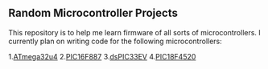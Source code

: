 ## Random Microcontroller Projects
This repository is to help me learn firmware of all sorts of microcontrollers. I currently plan on writing code for the following microcontrollers:


1.[ATmega32u4][1]
2.[PIC16F887][2]
3.[dsPIC33EV][3]
4.[PIC18F4520][4]




[1]: http://www.atmel.com/Images/Atmel-7766-8-bit-AVR-ATmega16U4-32U4_Datasheet.pdf
[2]: http://ww1.microchip.com/downloads/en/DeviceDoc/41291D.pdf
[3]: http://ww1.microchip.com/downloads/en/DeviceDoc/70005144c.pdf
[4]: http://ww1.microchip.com/downloads/en/devicedoc/39631a.pdf 
